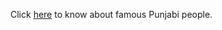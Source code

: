 Click [here](https://en.wikipedia.org/wiki/List_of_Punjabi_people) to know about famous Punjabi people.
